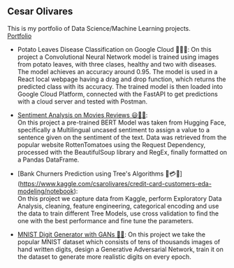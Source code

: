 
## Cesar Olivares
This is my portfolio of Data Science/Machine Learning projects.<br>
[Portfolio](https://colivarese.github.io/Portfolio/)

* Potato Leaves Disease Classification on Google Cloud 🥔🥬🍂: 
    On this project a Convolutional Neural Network model is trained using images from potato leaves,
    with three clases, healthy and two with diseases. The model achieves an accuracy around 0.95.
    The model is used in a React local webpage having a drag and drop function, which returns the
    predicted class with its accuracy.
    The trained model is then loaded into Google Cloud Platform, connected with the FastAPI to get
    predictions with a cloud server and tested with Postman.
    <!--
    <p align="center">
    <img width="360" alt="Captura de Pantalla 2022-01-03 a la(s) 19 39 26" src="https://user-images.githubusercontent.com/80273045/148007912-17dc44c5-2dc6-44fa-9126-0e345ffda445.png"> <img width="360" alt="Captura de Pantalla 2022-01-03 a la(s) 19 40 20" src="https://user-images.githubusercontent.com/80273045/148008320-02b47121-1c63-4eca-84c2-4f2a8664b7bf.png">
    </p> -->



* [Sentiment Analysis on Movies Reviews 😃🤬🍿](https://github.com/colivarese/Sentiment-Analysis-with-BERT-and-Web-Scrapping/blob/main/Sentiment_Analysis_using_BERT.ipynb): <br>
    On this project a pre-trained BERT Model was taken from Hugging Face, specifically a Multilingual uncased sentiment to assign a value to a sentence given on the sentiment of the text. Data was retrieved from the popular website RottenTomatoes using the Request Dependency, processed with the BeautifulSoup library and RegEx, finally formatted on a Pandas DataFrame. 
    <!--
    <p align='center'>
     <img width="360" alt="Captura de Pantalla 2022-01-03 a la(s) 19 39 26" src="https://user-images.githubusercontent.com/80273045/148017280-018bf722-a535-4a79-91b0-5d006fc17d3a.jpeg">
    </p> -->

* [Bank Churners Prediction using Tree's Algorithms 🏦💳🌳] (https://www.kaggle.com/csarolivares/credit-card-customers-eda-modeling/notebook): <br>
On this project we capture data from Kaggle, perform Exploratory Data Analysis, cleaning, feature engineering, categorical encoding and use the data to train different Tree Models, use cross validation to find the one with the best performance and fine tune the parameters. 
<!--
<p align='center'>
 <img width="480" alt="Captura de Pantalla 2022-01-03 a la(s) 19 39 26" src="https://user-images.githubusercontent.com/80273045/148121268-afedee1d-2573-49d0-a7f3-cfb338a47e67.png">
</p> -->

* [MNIST Digit Generator with GANs 🔢🤖](https://github.com/colivarese/MNIST-Digit-Generator): 
On this project we take the popular MNIST dataset which consists of tens of thousands images of hand written digits, design a Generative Adversarial Network, train it on the dataset to generate more realistic digits on every epoch.


